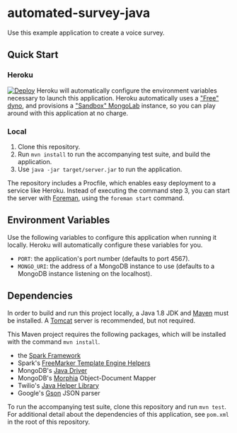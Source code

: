 # automated-survey-java

Use this example application to create a voice survey.

## Quick Start
### Heroku
[![Deploy](https://www.herokucdn.com/deploy/button.png)](https://heroku.com/deploy)
Heroku will automatically configure the environment variables necessary to launch this application. Heroku automatically uses a ["Free" dyno](https://www.heroku.com/pricing), and provisions a ["Sandbox" MongoLab](https://mongolab.com/plans/pricing/) instance, so you can play around with this application at no charge.

### Local
1. Clone this repository.
2. Run ```mvn install``` to run the accompanying test suite, and build the application.
3. Use ```java -jar target/server.jar``` to run the application.

The repository includes a Procfile, which enables easy deployment to a service like Heroku. Instead of executing the command step 3, you can start the server with [Foreman](https://ddollar.github.io/foreman/), using the ```foreman start``` command.

## Environment Variables
Use the following variables to configure this application when running it locally. Heroku will automatically configure these variables for you.
- ```PORT```: the application's port number (defaults to port 4567).
- ```MONGO_URI```: the address of a MongoDB instance to use (defaults to a MongoDB instance listening on the localhost).

## Dependencies
In order to build and run this project locally, a Java 1.8 JDK and
[Maven](http://maven.apache.org) must be installed. A
[Tomcat](http://tomcat.apache.org) server is recommended, but not required.

This Maven project requires the following packages, which will be installed with the command ```mvn install```.
 - the [Spark Framework](http://sparkjava.com)
 - Spark's [FreeMarker Template Engine Helpers](https://github.com/perwendel/spark-template-engines/tree/master/spark-template-freemarker)
 - MongoDB's [Java Driver](http://mongodb.github.io/mongo-java-driver/)
 - MongoDB's [Morphia](http://mongodb.github.io/morphia/) Object-Document Mapper
 - Twilio's [Java Helper Library](https://www.twilio.com/docs/java/install)
 - Google's [Gson](https://github.com/google/gson) JSON parser

To run the accompanying test suite, clone this repository and run ```mvn test```. For additional detail
about the dependencies of this application, see ```pom.xml``` in the root of
this repository.
